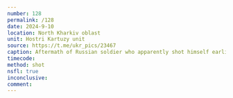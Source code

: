 ```yaml
---
number: 128
permalink: /128
date: 2024-9-10
location: North Kharkiv oblast
unit: Hostri Kartuzy unit
source: https://t.me/ukr_pics/23467
caption: Aftermath of Russian soldier who apparently shot himself earlier that day
timecode: 
method: shot
nsfl: true
inconclusive:
comment: 
---
```

<script async src="https://telegram.org/js/telegram-widget.js?22" data-telegram-post="gostrikartuzy/585" data-width="100%" data-userpic="false"></script>